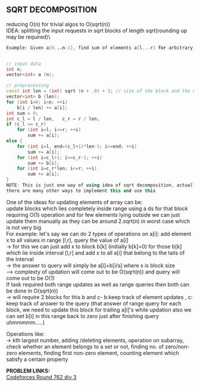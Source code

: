 SQRT DECOMPOSITION
--
reducing O(n) for trivial algos to O(sqrt(n))\
IDEA: splitting the input requests in sqrt blocks of length sqrt(rounding up may be required)\

```cpp
Example: Given a[0...n-1], find sum of elements a[l...r] for arbitrary l and r in O(sqrt(n)) operations.


// input data
int n;
vector<int> a (n);

// preprocessing
const int len = (int) sqrt (n + .0) + 1; // size of the block and the number of blocks
vector<int> b (len);
for (int i=0; i<n; ++i)
    b[i / len] += a[i];
int sum = 0;
int c_l = l / len,   c_r = r / len;
if (c_l == c_r)
    for (int i=l; i<=r; ++i)
        sum += a[i];
else {
    for (int i=l, end=(c_l+1)*len-1; i<=end; ++i)
        sum += a[i];
    for (int i=c_l+1; i<=c_r-1; ++i)
        sum += b[i];
    for (int i=c_r*len; i<=r; ++i)
        sum += a[i];
}
NOTE: This is just one way of using idea of sqrt decomposition, actually 
there are many other ways to implement this and use this
```                           
One of the ideas for updating elements of array can be:\
update blocks which lies completely inside range using a ds for that block requiring O(1) operation and for few elements lying outside 
we can just update them manually as they can be around 2.sqrt(n) in worst case which is not very big\
For example: let's say we can do 2 types of operations on a[i]: add element x to all values in range [l,r], query the value of a[i]\
-> for this we can just add x to block b[k] (initially b[k]=0) for those b[k] which lie inside interval [l,r] and add x to all a[i] that belong to the tails of the interval\
-> the answer to query will simply be a[i]+b[i/s] where s is block size\
--> complexty of updation will come out to be O(sqrt(n)) and query will come out to be O(1)\
If task required both range updates as well as range queries then both can be done in O(sqrt(n))\
-> will require 2 blocks for this b and c- b:keep track of element updates , c: keep track of answer to the query (that answer of range query for each block, we need to update this block for trailing a[i]'s while updation also we can set b[i] in this range back to zero just after finishing query uhmmmmm.....)

Operations like:\
-> kth largest number, adding /deleting elements, operation on subarray, check whether an element belongs to a set or not,
  finding no. of zero/non-zero elements, finding first non-zero element, counting element which satisfy a certain property

**PROBLEM LINKS:** \
[Codeforces Round 762 div 3](https://codeforces.com/contest/1619/problem/H)
